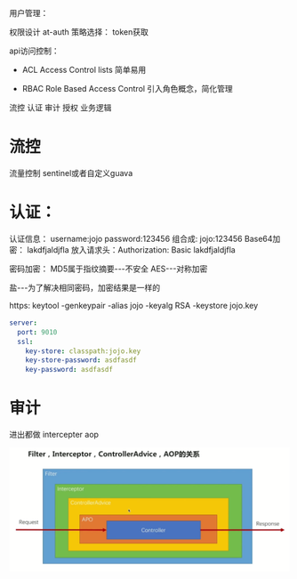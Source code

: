 用户管理：

权限设计
at-auth
策略选择：
    token获取


api访问控制：
- ACL Access Control lists
简单易用

- RBAC  Role Based Access Control
引入角色概念，简化管理

流控 认证 审计  授权  业务逻辑

# 流控
流量控制
sentinel或者自定义guava

# 认证：

认证信息：
username:jojo
password:123456
组合成:   jojo:123456
Base64加密： lakdfjaldjfla
放入请求头：Authorization: Basic lakdfjaldjfla


密码加密：
MD5属于指纹摘要---不安全
AES---对称加密

盐---为了解决相同密码，加密结果是一样的


https:
keytool -genkeypair -alias jojo -keyalg RSA -keystore jojo.key 

``` yaml
server:
  port: 9010
  ssl:
    key-store: classpath:jojo.key
    key-store-password: asdfasdf
    key-password: asdfasdf
```

# 审计

进出都做
intercepter
aop

![](medie/audit.PNG)